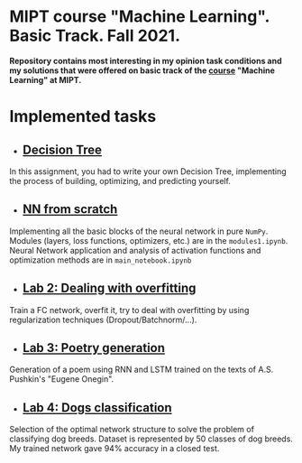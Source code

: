 # MIPT course "Machine Learning". Basic Track. Fall 2021.

**Repository contains most interesting in my opinion task conditions and my solutions that were offered on basic track of the [course](https://github.com/girafe-ai/ml-mipt/tree/21f_basic) "Machine Learning" at MIPT.**

# Implemented tasks

+ ## [Decision Tree](https://github.com/grgera/ML-mipt-basic/blob/main/Solutions/assignment_04/tree.ipynb) 
In this assignment, you had to write your own Decision Tree, implementing the process of building, optimizing, and predicting yourself.

+ ## [NN from scratch](https://github.com/grgera/ML-mipt-basic/tree/main/Solutions/assignment_05)
Implementing all the basic blocks of the neural network in pure `NumPy`.
Modules (layers, loss functions, optimizers, etc.) are in the `modules1.ipynb`. Neural Network application and analysis of activation functions and optimization methods are in `main_notebook.ipynb`

+ ## [Lab 2: Dealing with overfitting](https://github.com/grgera/ML-mipt-basic/blob/main/Solutions/Lab2_part_2.ipynb)
Train a FC network, overfit it, try to deal with overfitting  by using regularization techniques (Dropout/Batchnorm/...).

+ ## [Lab 3: Poetry generation](https://github.com/grgera/ML-mipt-basic/blob/main/Solutions/Lab2_part_3.ipynb)
Generation of a poem using RNN and LSTM trained on the texts of A.S. Pushkin's "Eugene Onegin".

+ ## [Lab 4: Dogs classification](https://github.com/grgera/ML-mipt-basic/blob/main/Solutions/Lab2_part_4.ipynb)
Selection of the optimal network structure to solve the problem of classifying dog breeds. Dataset is represented by 50 classes of dog breeds.
My trained network gave 94% accuracy in a closed test.



